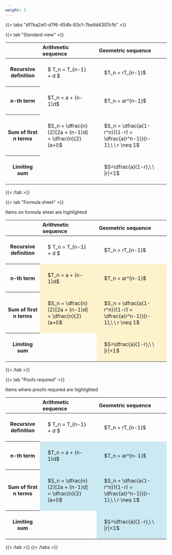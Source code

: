 ```yaml
---
weight: 2
---
```


{{< tabs "df7ba2e0-d7f6-454b-83c1-7be9d4307cfb" >}}

{{< tab "Standard view" >}}

<style type="text/css">
#T_13006 th.col_heading {
  text-align: left;
  font-size: 1em;
}
#T_13006 td {
  text-align: left;
  font-size: 1em;
  padding: 1.5em;
}
</style>
<table id="T_13006">
  <thead>
    <tr>
      <th class="blank level0" >&nbsp;</th>
      <th id="T_13006_level0_col0" class="col_heading level0 col0" >Arithmetic sequence</th>
      <th id="T_13006_level0_col1" class="col_heading level0 col1" >Geometric sequence</th>
    </tr>
  </thead>
  <tbody>
    <tr>
      <th id="T_13006_level0_row0" class="row_heading level0 row0" >Recursive definition</th>
      <td id="T_13006_row0_col0" class="data row0 col0" >$ T_n = T_{n-1} + d $</td>
      <td id="T_13006_row0_col1" class="data row0 col1" >$T_n = rT_{n-1}$</td>
    </tr>
    <tr>
      <th id="T_13006_level0_row1" class="row_heading level0 row1" >n-th term</th>
      <td id="T_13006_row1_col0" class="data row1 col0" >$T_n = a + (n-1)d$</td>
      <td id="T_13006_row1_col1" class="data row1 col1" >$T_n = ar^{n-1}$</td>
    </tr>
    <tr>
      <th id="T_13006_level0_row2" class="row_heading level0 row2" >Sum of first n terms</th>
      <td id="T_13006_row2_col0" class="data row2 col0" >$S_n = \dfrac{n}{2}[2a + (n-1)d] = \dfrac{n}{2}(a+l)$</td>
      <td id="T_13006_row2_col1" class="data row2 col1" >$S_n = \dfrac{a(1-r^n)}{1-r} = \dfrac{a(r^n-1)}{r-1},\ \  r \neq 1$</td>
    </tr>
    <tr>
      <th id="T_13006_level0_row3" class="row_heading level0 row3" >Limiting sum</th>
      <td id="T_13006_row3_col0" class="data row3 col0" ></td>
      <td id="T_13006_row3_col1" class="data row3 col1" >$S=\dfrac{a}{1-r},\ \ |r|<1$</td>
    </tr>
  </tbody>
</table>
{{< /tab >}}

{{< tab "Formula sheet" >}}

Items on formula sheet are highlighted 
<br>
<style type="text/css">
#T_88f89 th.col_heading {
  text-align: left;
  font-size: 1em;
}
#T_88f89 td {
  text-align: left;
  font-size: 1em;
  padding: 1.5em;
}
#T_88f89_row0_col0, #T_88f89_row0_col1, #T_88f89_row3_col0 {
  background-color: rgba(0,0,0,0);
}
#T_88f89_row1_col0, #T_88f89_row1_col1, #T_88f89_row2_col0, #T_88f89_row2_col1, #T_88f89_row3_col1 {
  background-color: rgba(255,194,10, 0.2);
}
</style>
<table id="T_88f89">
  <thead>
    <tr>
      <th class="blank level0" >&nbsp;</th>
      <th id="T_88f89_level0_col0" class="col_heading level0 col0" >Arithmetic sequence</th>
      <th id="T_88f89_level0_col1" class="col_heading level0 col1" >Geometric sequence</th>
    </tr>
  </thead>
  <tbody>
    <tr>
      <th id="T_88f89_level0_row0" class="row_heading level0 row0" >Recursive definition</th>
      <td id="T_88f89_row0_col0" class="data row0 col0" >$ T_n = T_{n-1} + d $</td>
      <td id="T_88f89_row0_col1" class="data row0 col1" >$T_n = rT_{n-1}$</td>
    </tr>
    <tr>
      <th id="T_88f89_level0_row1" class="row_heading level0 row1" >n-th term</th>
      <td id="T_88f89_row1_col0" class="data row1 col0" >$T_n = a + (n-1)d$</td>
      <td id="T_88f89_row1_col1" class="data row1 col1" >$T_n = ar^{n-1}$</td>
    </tr>
    <tr>
      <th id="T_88f89_level0_row2" class="row_heading level0 row2" >Sum of first n terms</th>
      <td id="T_88f89_row2_col0" class="data row2 col0" >$S_n = \dfrac{n}{2}[2a + (n-1)d] = \dfrac{n}{2}(a+l)$</td>
      <td id="T_88f89_row2_col1" class="data row2 col1" >$S_n = \dfrac{a(1-r^n)}{1-r} = \dfrac{a(r^n-1)}{r-1},\ \  r \neq 1$</td>
    </tr>
    <tr>
      <th id="T_88f89_level0_row3" class="row_heading level0 row3" >Limiting sum</th>
      <td id="T_88f89_row3_col0" class="data row3 col0" ></td>
      <td id="T_88f89_row3_col1" class="data row3 col1" >$S=\dfrac{a}{1-r},\ \ |r|<1$</td>
    </tr>
  </tbody>
</table>
{{< /tab >}}

{{< tab "Poofs required" >}}

Items where proofs required are highlighted 
<br>
<style type="text/css">
#T_c376f th.col_heading {
  text-align: left;
  font-size: 1em;
}
#T_c376f td {
  text-align: left;
  font-size: 1em;
  padding: 1.5em;
}
#T_c376f_row0_col0, #T_c376f_row0_col1, #T_c376f_row3_col0 {
  background-color: rgba(0,0,0,0);
}
#T_c376f_row1_col0, #T_c376f_row1_col1, #T_c376f_row2_col0, #T_c376f_row2_col1, #T_c376f_row3_col1 {
  background-color: rgba(0,150,200, 0.2);
}
</style>
<table id="T_c376f">
  <thead>
    <tr>
      <th class="blank level0" >&nbsp;</th>
      <th id="T_c376f_level0_col0" class="col_heading level0 col0" >Arithmetic sequence</th>
      <th id="T_c376f_level0_col1" class="col_heading level0 col1" >Geometric sequence</th>
    </tr>
  </thead>
  <tbody>
    <tr>
      <th id="T_c376f_level0_row0" class="row_heading level0 row0" >Recursive definition</th>
      <td id="T_c376f_row0_col0" class="data row0 col0" >$ T_n = T_{n-1} + d $</td>
      <td id="T_c376f_row0_col1" class="data row0 col1" >$T_n = rT_{n-1}$</td>
    </tr>
    <tr>
      <th id="T_c376f_level0_row1" class="row_heading level0 row1" >n-th term</th>
      <td id="T_c376f_row1_col0" class="data row1 col0" >$T_n = a + (n-1)d$</td>
      <td id="T_c376f_row1_col1" class="data row1 col1" >$T_n = ar^{n-1}$</td>
    </tr>
    <tr>
      <th id="T_c376f_level0_row2" class="row_heading level0 row2" >Sum of first n terms</th>
      <td id="T_c376f_row2_col0" class="data row2 col0" >$S_n = \dfrac{n}{2}[2a + (n-1)d] = \dfrac{n}{2}(a+l)$</td>
      <td id="T_c376f_row2_col1" class="data row2 col1" >$S_n = \dfrac{a(1-r^n)}{1-r} = \dfrac{a(r^n-1)}{r-1},\ \  r \neq 1$</td>
    </tr>
    <tr>
      <th id="T_c376f_level0_row3" class="row_heading level0 row3" >Limiting sum</th>
      <td id="T_c376f_row3_col0" class="data row3 col0" ></td>
      <td id="T_c376f_row3_col1" class="data row3 col1" >$S=\dfrac{a}{1-r},\ \ |r|<1$</td>
    </tr>
  </tbody>
</table>
{{< /tab >}}
{{< /tabs >}}